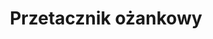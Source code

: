---
title: 'Przetacznik ożankowy'
latina: '(Veronica chamaedrys)'
pubDate: 'Jul 01 2022'
mainImage: 'https://res.cloudinary.com/drvpquisg/image/upload/t_website/v1749682547/przetacznik_ozankowy_xz42uk.jpg'
level1: 'rośliny naczyniowe'
level2: 'jasnotowce'
level3: 'babkowate'
level4: 'przetacznik'
flowertime: 'maj - sierpień'
where: 'Rodzimy obszar występowania to cała Europa, Azory i Madera, oraz obszary Azji o umiarkowanym klimacie. Rozprzestrzenia się także gdzieniegdzie poza tym obszarem, np. w Ameryce Północnej. W Polsce roślina pospolita na niżu, w górach nieco rzadsza.'
---